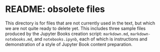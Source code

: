 # README: obsolete files

This directory is for files that are not currently used in the text, 
but which we are not quite ready to delete yet.  This includes three 
sample files produced by the Jupyter Books creation script: 
`markdown.md`, `markdown-notebooks.md`, and `notebooks.ipynb`, each 
of which is instructions and demonstration of a style of Jupyter 
Book content preparation. 




